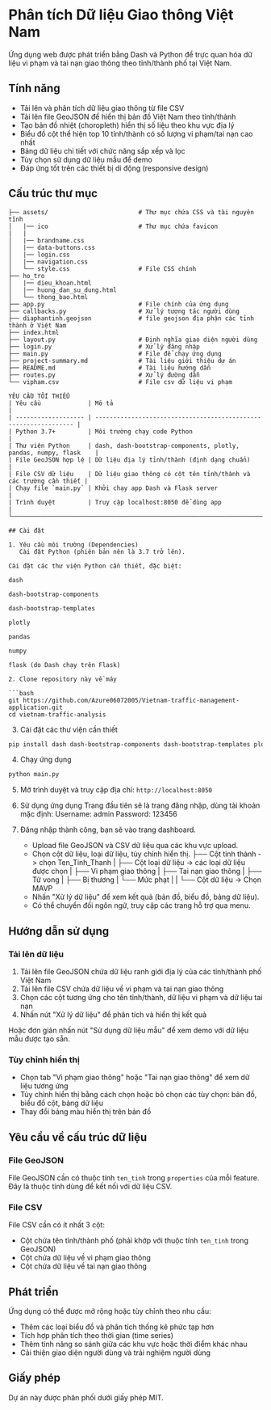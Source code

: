 # Phân tích Dữ liệu Giao thông Việt Nam

Ứng dụng web được phát triển bằng Dash và Python để trực quan hóa dữ liệu vi phạm và tai nạn giao thông theo tỉnh/thành phố tại Việt Nam.

## Tính năng

- Tải lên và phân tích dữ liệu giao thông từ file CSV
- Tải lên file GeoJSON để hiển thị bản đồ Việt Nam theo tỉnh/thành
- Tạo bản đồ nhiệt (choropleth) hiển thị số liệu theo khu vực địa lý
- Biểu đồ cột thể hiện top 10 tỉnh/thành có số lượng vi phạm/tai nạn cao nhất
- Bảng dữ liệu chi tiết với chức năng sắp xếp và lọc
- Tùy chọn sử dụng dữ liệu mẫu để demo
- Đáp ứng tốt trên các thiết bị di động (responsive design)

## Cấu trúc thư mục

````
├── assets/                         # Thư mục chứa CSS và tài nguyên tĩnh
│   |── ico                         # Thư mục chứa favicon
|   |
│   |── brandname.css
│   |── data-buttons.css
│   |── login.css
│   |── navigation.css
│   └── style.css                   # File CSS chính
├── ho_tro
│   |── dieu_khoan.html
│   |── huong_dan_su_dung.html
│   └── thong_bao.html
├── app.py                          # File chính của ứng dụng
├── callbacks.py                    # Xử lý tương tác người dùng
├── diaphantinh.geojson             # file geojson địa phận các tỉnh thành ở Việt Nam
├── index.html
├── layout.py                       # Định nghĩa giao diện người dùng
├── login.py                        # Xử lý đăng nhập
├── main.py                         # File để chạy ứng dụng
├── project-summary.md              # Tài liệu giới thiệu dự án
├── README.md                       # Tài liệu hướng dẫn
├── routes.py                       # Xử lý đường dẫn
└── vipham.csv                      # File csv dữ liệu vi phạm

YÊU CẦU TỐI THIỂU
| Yêu cầu             | Mô tả                                                            |
| ------------------- | ---------------------------------------------------------------- |
| Python 3.7+         | Môi trường chạy code Python                                      |
| Thư viện Python     | dash, dash-bootstrap-components, plotly, pandas, numpy, flask    |
| File GeoJSON hợp lệ | Dữ liệu địa lý tỉnh/thành (định dạng chuẩn)                      |
| File CSV dữ liệu    | Dữ liệu giao thông có cột tên tỉnh/thành và các trường cần thiết |
| Chạy file `main.py` | Khởi chạy app Dash và Flask server                               |
| Trình duyệt         | Truy cập localhost:8050 để dùng app                              |
└─────────────────────────────────────────────────────────────────────────────────────────

## Cài đặt

1. Yêu cầu môi trường (Dependencies)
   Cài đặt Python (phiên bản nên là 3.7 trở lên).

Cài đặt các thư viện Python cần thiết, đặc biệt:

dash

dash-bootstrap-components

dash-bootstrap-templates

plotly

pandas

numpy

flask (do Dash chạy trên Flask)

2. Clone repository này về máy

```bash
git https://github.com/Azure06072005/Vietnam-traffic-management-application.git
cd vietnam-traffic-analysis
````

3. Cài đặt các thư viện cần thiết

```bash
pip install dash dash-bootstrap-components dash-bootstrap-templates plotly pandas numpy flask
```

4. Chạy ứng dụng

```bash
python main.py
```

5. Mở trình duyệt và truy cập địa chỉ: `http://localhost:8050`

6. Sử dụng ứng dụng
   Trang đầu tiên sẽ là trang đăng nhập, dùng tài khoản mặc định:
   Username: admin
   Password: 123456

7. Đăng nhập thành công, bạn sẽ vào trang dashboard.
   - Upload file GeoJSON và CSV dữ liệu qua các khu vực upload.
   - Chọn cột dữ liệu, loại dữ liệu, tùy chỉnh hiển thị.
     ├── Cột tỉnh thành -> chọn Ten_Tinh_Thanh
     | ├── Cột loại dữ liệu -> các loại dữ liệu được chọn
     | ├── Vi phạm giao thông
     | ├── Tai nạn giao thông
     | ├── Tử vong
     | ├── Bị thương
     | └── Mức phạt
     | | └── Cột dữ liệu -> Chọn MAVP
   - Nhấn "Xử lý dữ liệu" để xem kết quả (bản đồ, biểu đồ, bảng dữ liệu).
   - Có thể chuyển đổi ngôn ngữ, truy cập các trang hỗ trợ qua menu.

## Hướng dẫn sử dụng

### Tải lên dữ liệu

1. Tải lên file GeoJSON chứa dữ liệu ranh giới địa lý của các tỉnh/thành phố Việt Nam
2. Tải lên file CSV chứa dữ liệu về vi phạm và tai nạn giao thông
3. Chọn các cột tương ứng cho tên tỉnh/thành, dữ liệu vi phạm và dữ liệu tai nạn
4. Nhấn nút "Xử lý dữ liệu" để phân tích và hiển thị kết quả

Hoặc đơn giản nhấn nút "Sử dụng dữ liệu mẫu" để xem demo với dữ liệu mẫu được tạo sẵn.

### Tùy chỉnh hiển thị

- Chọn tab "Vi phạm giao thông" hoặc "Tai nạn giao thông" để xem dữ liệu tương ứng
- Tùy chỉnh hiển thị bằng cách chọn hoặc bỏ chọn các tùy chọn: bản đồ, biểu đồ cột, bảng dữ liệu
- Thay đổi bảng màu hiển thị trên bản đồ

## Yêu cầu về cấu trúc dữ liệu

### File GeoJSON

File GeoJSON cần có thuộc tính `ten_tinh` trong `properties` của mỗi feature. Đây là thuộc tính dùng để kết nối với dữ liệu CSV.

### File CSV

File CSV cần có ít nhất 3 cột:

- Cột chứa tên tỉnh/thành phố (phải khớp với thuộc tính `ten_tinh` trong GeoJSON)
- Cột chứa dữ liệu về vi phạm giao thông
- Cột chứa dữ liệu về tai nạn giao thông

## Phát triển

Ứng dụng có thể được mở rộng hoặc tùy chỉnh theo nhu cầu:

- Thêm các loại biểu đồ và phân tích thống kê phức tạp hơn
- Tích hợp phân tích theo thời gian (time series)
- Thêm tính năng so sánh giữa các khu vực hoặc thời điểm khác nhau
- Cải thiện giao diện người dùng và trải nghiệm người dùng

## Giấy phép

Dự án này được phân phối dưới giấy phép MIT.
